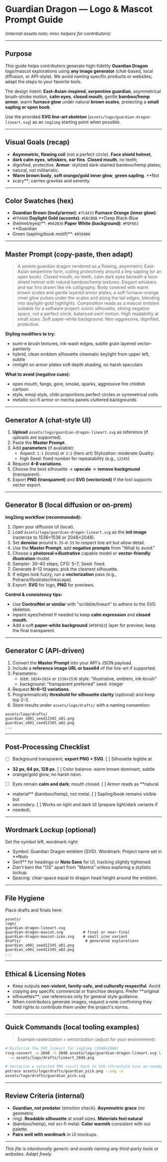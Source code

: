 # Guardian Dragon — Logo & Mascot Prompt Guide
_(internal assets note; misc helpers for contributors)_

---

## Purpose

This guide helps contributors generate high-fidelity **Guardian Dragon**
logo/mascot explorations using **any image generator** (chat-based, local
diffusion, or API-style). We avoid naming specific products or websites; adapt
the steps to your favorite tools.

The design intent: **East-Asian-inspired, serpentine guardian**, asymmetrical
brush-stroke motion, **calm eyes**, **closed mouth**, gentle **bamboo/hemp
armor**, warm **furnace glow** under natural **brown scales**, protecting a
**small sapling or open book**.

Use the provided **SVG line-art skeleton**
(`assets/logo/guardian-dragon-lineart.svg`) as an `img2img` starting point when
possible.

---

## Visual Goals (recap)

- **Asymmetric, flowing coil** (not a perfect circle). **Face shield helmet**,
- **dark calm eyes**, **whiskers**, **ear fins**. **Closed mouth**, no teeth;
- dignified, protective. **Armor**: stylized dark-stained bamboo/hemp plates;
- natural, not
militaristic.
- **Warm brown body**, **soft orange/gold inner glow**, **green sapling**. **Not
- scary**; carries gravitas and serenity.

---

## Color Swatches (hex)

- **Guardian Brown (body/armor)**: `#7C4A33` **Furnace Orange (inner glow)**:
- `#FFA94D` **Daylight Gold (accents)**: `#EBCB8B` **Deep Black-Blue
- (helmet/eyes)**: `#002B36` **Paper White (background)**: `#FDF6E3` **Guardian
- Green (sapling/book motif)**: `#859900`

---

## Master Prompt (copy-paste, then adapt)

> A serene guardian dragon rendered as a flowing, asymmetric East-Asian
serpentine form, coiling protectively around a tiny sapling (or an open book).
Closed mouth, no teeth, calm dark eyes beneath a face-shield helmet with natural
bamboo/hemp textures. Elegant whiskers and ear fins drawn like ink calligraphy.
Body covered with warm brown scales and gentle layered armor plates; a soft
furnace-orange inner glow pulses under the scales and along the tail edges,
blending into daylight-gold highlights. Composition reads as a mascot emblem
suitable for a software project: iconic silhouette, strong negative space, not a
perfect circle, balanced swirl motion. High readability at small sizes. Soft
paper-white background. Non-aggressive, dignified, protective.

**Styling modifiers to try:**
- sumi-e brush textures, ink-wash edges, subtle grain layered vector-painterly
- hybrid, clean emblem silhouette cinematic keylight from upper left, subtle
- rimlight on armor plates soft depth shading, no harsh speculars

**What to avoid (negative cues):**
- open mouth, fangs, gore, smoke, sparks, aggressive fire childish cartoon
- style, emoji style, chibi proportions perfect circles or symmetrical coils
- metallic sci-fi armor or mecha panels cluttered backgrounds

---

## Generator A (chat-style UI)

1. **Upload** `assets/logo/guardian-dragon-lineart.svg` as reference (if uploads
are supported).
2. Paste the **Master Prompt**.
3. Add **parameters** (if available):
   - Aspect: `1:1` (icons) or `3:2` (hero art) Stylization: moderate Quality:
   - high Seed: fixed number for repeatability (e.g., `12345`)
4. Request **4–8 variations**.
5. Choose the best silhouette → **upscale** → **remove background**
(transparent).
6. Export **PNG (transparent)** and **SVG (vectorized)** if the tool supports
vector export.

---

## Generator B (local diffusion or on-prem)

**img2img workflow (recommended):**
1. Open your diffusion UI (local).
2. Load `assets/logo/guardian-dragon-lineart.svg` as the **init image**
(rasterize to 1536×1536 or 2048×2048).
3. Set **denoise** around `0.35–0.55` to respect line art but allow detail.
4. Use the **Master Prompt**; add **negative prompts** from "What to avoid."
5. Choose a **photoreal→illustrative** capable model or **vector-friendly
illustration** model.
6. Sampler: 30–40 steps; CFG: 5–7; Seed: fixed.
7. Generate 8–12 images; pick the cleanest silhouette.
8. If edges look fuzzy, run a **vectorization** pass (e.g.,
Potrace/Illustrator/Inkscape).
9. Export: **SVG** for logo, **PNG** for previews.

**Control & consistency tips:**
- Use **ControlNet or similar** with "scribble/lineart" to adhere to the SVG
skeleton.
- Inpaint eyes/helmet if needed to keep **calm expression** and **closed
mouth**.
- Add a soft **paper-white background** (`#FDF6E3`) layer for preview; keep the
final transparent.

---

## Generator C (API-driven)

1. Convert the **Master Prompt** into your API's JSON payload.
2. Include a **reference image URL or base64** of the line-art if supported.
3. Parameters:
   - size: `1024×1024` or `1536×1536` style: "illustrative, emblem, ink-brush"
   - background: "transparent preferred" seed: integer
4. Request **N=6–12 variations**.
5. Programmatically **threshold for silhouette clarity** (optional) and keep top
2–3.
6. Store results under `assets/logo/drafts/` with a naming convention:

```
assets/logo/drafts/
guardian_v001_seed12345_a01.png
guardian_v001_seed12345_a02.png
...
```

---

## Post-Processing Checklist

- [ ] Background transparent; **export PNG + SVG**. [ ] Silhouette legible at
- **32 px, 64 px, 128 px**. [ ] Color balance: warm brown dominant, subtle
- orange/gold glow; no harsh
neon.
- [ ] Eyes remain **calm and dark**; mouth closed. [ ] Armor reads as **natural
- material** (bamboo/hemp), not metal. [ ] Sapling/book remains visible but
- secondary. [ ] Works on light and dark UI (prepare light/dark variants if
- needed).

---

## Wordmark Lockup (optional)

Set the symbol left, wordmark right:

- Symbol: Guardian Dragon emblem (SVG). Wordmark: Project name set in **Noto
- Serif** for headings or **Noto Sans** for UI,
tracking slightly tightened.
- Don't kern the "OS" apart from "Mantra" unless exploring a stylistic lockup.
- Spacing: clear-space equal to dragon head height around the emblem.

---

## File Hygiene

Place drafts and finals here:

```
assets/
logo/
guardian-dragon-lineart.svg
guardian-dragon-mascot.svg         # final or near-final
guardian-dragon-mascot-icon.svg    # small icon variant
drafts/                             # generated explorations
guardian_v001_seed12345_a01.png
guardian_v001_seed12345_a02.png
...
```

---

## Ethical & Licensing Notes

- Keep outputs **non-violent, family-safe, and culturally respectful**. Avoid
- copying any specific commercial or franchise designs. Prefer **original
- silhouettes**; use references only for general style
guidance.
- When contributors generate images, request a note confirming they hold rights
to contribute them under the project's norms.

---

## Quick Commands (local tooling examples)

> Example rasterization + vectorization (adjust for your environment):

```bash
# Rasterize the SVG lineart for img2img (2048x2048)
rsvg-convert -w 2048 -h 2048 assets/logo/guardian-dragon-lineart.svg \
  -o assets/logo/drafts/lineart_2048.png

# Vectorize a selected PNG result back to SVG (threshold tune as needed)
potrace assets/logo/drafts/guardian_pick.png --svg -o
assets/logo/drafts/guardian_pick.svg
```

---

## Review Criteria (internal)

* **Guardian, not predator** (emotion check). **Asymmetric grace** (no geometric
* ring). **Readable silhouette** at small sizes. **Materials feel natural**
* (bamboo/hemp), not sci-fi metal. **Color warmth** consistent with our palette.
* **Pairs well with wordmark** in UI mockups.

---

*This file is intentionally generic and avoids naming any third-party tools or
websites. Adapt freely.*
